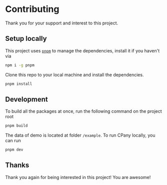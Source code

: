 # Contributing

Thank you for your support and interest to this project.

## Setup locally

This project uses [`pnpm`](https://pnpm.io/) to manage the dependencies, install it if you haven't via

```bash
npm i -g pnpm
```

Clone this repo to your local machine and install the dependencies.

```bash
pnpm install
```

## Development

To build all the packages at once, run the following command on the project root

```bash
pnpm build
```

The data of demo is located at folder `/example`. To run CPany locally, you can run

```bash
pnpm dev
```

## Thanks

Thank you again for being interested in this project! You are awesome!
